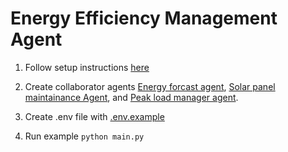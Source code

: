 # Energy Efficiency Management Agent

1. Follow setup instructions [here](../../../README.md#getting-started)

2. Create collaborator agents [Energy forcast agent](https://github.com/aws-samples/bedrock-multi-agents-collaboration-workshop/tree/main/1-energy-forecast), [Solar panel maintainance Agent](https://github.com/aws-samples/bedrock-multi-agents-collaboration-workshop/tree/main/2-solar-panel), and [Peak load manager agent](https://github.com/aws-samples/bedrock-multi-agents-collaboration-workshop/tree/main/3-peak-load-manager).
3. Create .env file with [.env.example](./.env.example)

4. Run example `python main.py`
